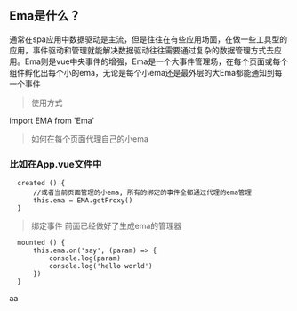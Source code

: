 ## Ema是什么？

通常在spa应用中数据驱动是主流，但是往往在有些应用场面，在做一些工具型的应用，事件驱动和管理就能解决数据驱动往往需要通过复杂的数据管理方式去应用。Ema则是vue中央事件的增强，Ema是一个大事件管理场，在每个页面或每个组件孵化出每个小的ema，无论是每个小ema还是最外层的大Ema都能通知到每一个事件

> 使用方式

import EMA from 'Ema'

>如何在每个页面代理自己的小ema

### 比如在App.vue文件中

```
  created () {
      //或者当前页面管理的小ema, 所有的绑定的事件全都通过代理的ema管理
      this.ema = EMA.getProxy() 
  }
```

> 绑定事件
前面已经做好了生成ema的管理器  

```
  mounted () {
      this.ema.on('say', (param) => {
          console.log(param)
          console.log('hello world')
      })
  }
```
aa